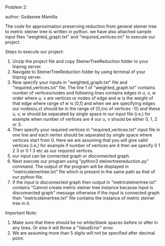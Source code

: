 Problem 2:

author: Godasree Mamilla

The code for approximation preserving reduction from general steiner tree to metric steiner tree is written in python.
we have also attached sample input files "weighted_graph.txt" 
and "required_vertices.txt" to execute our project.

Steps to execute our project:
1) Unzip the project file and copy SteinerTreeReduction folder to your linprog server.
2) Navigate to SteinerTreeReduction folder by using terminal of your linprog server.
3) Now specify your inputs in "weighted_graph.txt" file and "required_vertices.txt" file. The line 1 of "weighted_graph.txt" contains number of vertices/nodes and following lines contains edges in u, v, w order where u, v are vertices or nodes of edge and w is the weight of that edge where range of w is [0,1] and when we are specifying edges our nodes(u,v) should be in the range of [0,(no of vertices -1)] and these u, v, w should be separated by single space in our input file (i.e,) for example when number of vertices are 4 our u, v should be either 0, 1, 2 or 3.
4) Then specify your required vertices in "required_vertices.txt" input file in one line and each vertex should be separated by single space where vertices start from 0. Here we are assuming that you will give valid vertices (i.e,) for example if number of vertices are 4 then we specify 0 1 2 3 or 0 1 3 etc as our required vertices.
5) our input can be connected graph or disconnected graph.
6) Next execute our program using "python3 steinertreereduction.py" command. The output of the program will be displayed in "metricsteinertree.txt" file which is present in the same path as that of our python file.
7) If the input is disconnected graph then output in "metricsteinertree.txt" contains "Cannot create metric steiner tree instance because input is disconnected graph" message otherwise if the input is connected graph then "metricsteinertree.txt" file contains the instance of metric steiner tree in it.

Important Note:
1) Make sure that there should be no white/blank spaces before or after in any lines.
Or else it will throw a "ValueError" error.
2) We are assuming more than 5 digits will not be specified after decimal point.



